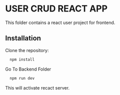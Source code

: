 # USER CRUD REACT APP

This folder contains a react user project for frontend. 

        
## Installation

Clone the repository:

```bash
  npm install
```
Go To Backend Folder

```bash
  npm run dev
```
This will activate recact server.


